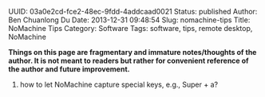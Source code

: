 UUID: 03a0e2cd-fce2-48ec-9fdd-4addcaad0021
Status: published
Author: Ben Chuanlong Du
Date: 2013-12-31 09:48:54
Slug: nomachine-tips
Title: NoMachine Tips
Category: Software
Tags: software, tips, remote desktop, NoMachine

**Things on this page are fragmentary and immature notes/thoughts of the author. It is not meant to readers but rather for convenient reference of the author and future improvement.**
 

1. how to let NoMachine capture special keys, 
e.g., Super + a?


